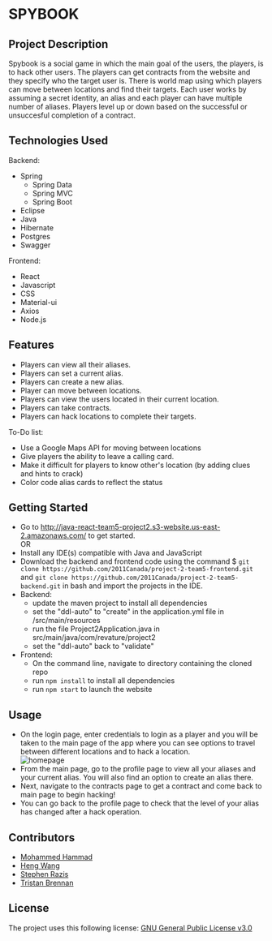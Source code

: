 # SPYBOOK

## Project Description
Spybook is a social game in which the main goal of the users, the players, is to hack other users.
The players can get contracts from the website and they specify who the target user is.
There is world map using which players can move between locations and find their targets.
Each user works by assuming a secret identity, an alias and each player can have multiple number of aliases.
Players level up or down based on the successful or unsuccesful completion of a contract.


## Technologies Used

Backend:
* Spring
    * Spring Data
    * Spring MVC
    * Spring Boot
* Eclipse
* Java
* Hibernate
* Postgres
* Swagger

Frontend:
* React
* Javascript
* CSS
* Material-ui
* Axios
* Node.js

## Features

* Players can view all their aliases.
* Players can set a current alias.
* Players can create a new alias.
* Player can move between locations.
* Players can view the users located in their current location.
* Players can take contracts.
* Players can hack locations to complete their targets.

To-Do list:

* Use a Google Maps API for moving between locations
* Give players the ability to leave a calling card.
* Make it difficult for players to know other's location (by adding clues and hints to crack)
* Color code alias cards to reflect the status

## Getting Started

* Go to http://java-react-team5-project2.s3-website.us-east-2.amazonaws.com/ to get started.  
OR
* Install any IDE(s) compatible with Java and JavaScript
* Download the backend and frontend code using the command $ `git clone https://github.com/2011Canada/project-2-team5-frontend.git` and `git clone https://github.com/2011Canada/project-2-team5-backend.git`
in bash and import the projects in the IDE.
* Backend:
    * update the maven project to install all dependencies
    * set the "ddl-auto" to "create" in the application.yml file in /src/main/resources
    * run the file Project2Application.java in src/main/java/com/revature/project2
    * set the "ddl-auto" back to "validate"
* Frontend:
    * On the command line, navigate to directory containing the cloned repo
    * run `npm install` to install all dependencies
    * run `npm start` to launch the website

## Usage

* On the login page, enter credentials to login as a player and you will be taken to the main page of the app where you can see options to travel between different locations and to hack a location.  
![homepage](https://user-images.githubusercontent.com/65080518/105397521-07fbbf00-5bd6-11eb-89d6-1c9eb4907d16.PNG)
* From the main page, go to the profile page to view all your aliases and your current alias. You will also find an option to create an alias there.
* Next, navigate to the contracts page to get a contract and come back to main page to begin hacking!
* You can go back to the profile page to check that the level of your alias has changed after a hack operation.


## Contributors

<!--[![](https://avatars0.githubusercontent.com/u/65080518?s=460&v=4)](https://github.com/Hammad15)-->
* [Mohammed Hammad](https://github.com/Hammad15)
* [Heng Wang](https://github.com/VinceWangTO)
* [Stephen Razis](https://github.com/Sizarazis)
* [Tristan Brennan](https://github.com/tristanbrennan)

## License
The project uses this following license: [GNU General Public License v3.0](https://github.com/2011Canada/project-2-team5-backend/blob/main/LICENSE)
